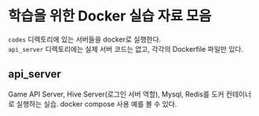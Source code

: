 # 학습을 위한 Docker 실습 자료 모음
`codes` 디렉토리에 있는 서버들을 docker로 실행한다.  
`api_server` 디렉토리에는 실제 서버 코드는 없고,  각각의 Dockerfile 파일만 있다.  
  
## api_server
Game API Server, Hive Server(로그인 서버 역할), Mysql, Redis를 도커 컨테이너로 실행하는 실습.
docker compose 사용 예를 볼 수 있다.  
  

  